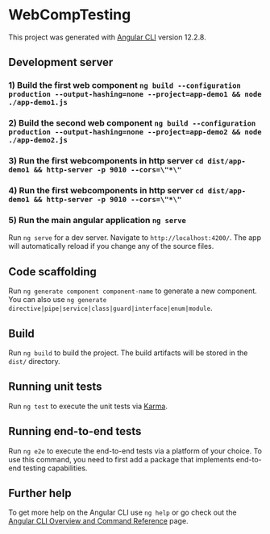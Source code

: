 # WebCompTesting

This project was generated with [Angular CLI](https://github.com/angular/angular-cli) version 12.2.8.

## Development server
### 1) Build the first web component `ng build --configuration production --output-hashing=none --project=app-demo1 && node ./app-demo1.js`
### 2) Build the second web component `ng build --configuration production --output-hashing=none --project=app-demo2 && node ./app-demo2.js`
### 3) Run the first webcomponents in http server `cd dist/app-demo1 && http-server -p 9010 --cors=\"*\"`
### 4) Run the first webcomponents in http server `cd dist/app-demo1 && http-server -p 9010 --cors=\"*\"`
### 5) Run the main angular application `ng serve`


Run `ng serve` for a dev server. Navigate to `http://localhost:4200/`. The app will automatically reload if you change any of the source files.

## Code scaffolding

Run `ng generate component component-name` to generate a new component. You can also use `ng generate directive|pipe|service|class|guard|interface|enum|module`.

## Build

Run `ng build` to build the project. The build artifacts will be stored in the `dist/` directory.

## Running unit tests

Run `ng test` to execute the unit tests via [Karma](https://karma-runner.github.io).

## Running end-to-end tests

Run `ng e2e` to execute the end-to-end tests via a platform of your choice. To use this command, you need to first add a package that implements end-to-end testing capabilities.

## Further help

To get more help on the Angular CLI use `ng help` or go check out the [Angular CLI Overview and Command Reference](https://angular.io/cli) page.
